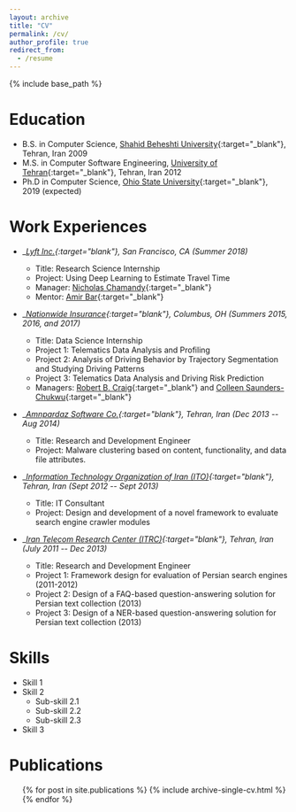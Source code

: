 ```yaml
---
layout: archive
title: "CV"
permalink: /cv/
author_profile: true
redirect_from:
  - /resume
---
```


{% include base_path %}

Education
======
* B.S. in Computer Science, [Shahid Beheshti University](http://en.sbu.ac.ir/SitePages/Home.aspx){:target="_blank"}, Tehran, Iran 2009
* M.S. in Computer Software Engineering, [University of Tehran](https://ut.ac.ir/en){:target="_blank"}, Tehran, Iran 2012
* Ph.D in Computer Science, [Ohio State University](https://osu.edu){:target="_blank"}, 2019 (expected)

Work Experiences
======
* __[Lyft Inc.](https://www.lyft.com){:target="_blank"}, San Francisco, CA (Summer 2018)__
  * Title: Research Science Internship
  * Project: Using Deep Learning to Estimate Travel Time
  * Manager: [Nicholas Chamandy](https://www.linkedin.com/in/nicholas-chamandy-31672b30/){:target="_blank"} 
  * Mentor: [Amir Bar](https://www.linkedin.com/in/amir-bar-bracha-6080545/){:target="_blank"} 

* __[Nationwide Insurance](https://www.nationwide.com/){:target="_blank"}, Columbus, OH (Summers 2015, 2016, and 2017)__
  * Title: Data Science Internship
  * Project 1: Telematics Data Analysis and Profiling
  * Project 2: Analysis of Driving Behavior by Trajectory Segmentation and Studying Driving Patterns
  * Project 3: Telematics Data Analysis and Driving Risk Prediction
  * Managers: [Robert B. Craig](https://www.linkedin.com/in/bruce-craig-b7504b1/){:target="_blank"} and [Colleen Saunders-Chukwu](https://www.linkedin.com/in/colleen-saunders-chukwu-3ba99762/){:target="_blank"}
  
* __[Amnpardaz Software Co.](https://www.amnpardaz.com/index.php/){:target="_blank"}, Tehran, Iran (Dec 2013 -- Aug 2014)__
  * Title: Research and Development Engineer
  * Project: Malware clustering based on content, functionality, and data file attributes. 
  
* __[Information Technology Organization of Iran (ITO)](http://www.ito.gov.ir/){:target="_blank"}, Tehran, Iran (Sept 2012 -- Sept 2013)__
  * Title: IT Consultant 
  * Project: Design and development of a novel framework to evaluate search engine crawler modules 
  
* __[Iran Telecom Research Center (ITRC)](http://en.itrc.ac.ir/){:target="_blank"}, Tehran, Iran (July 2011 -- Dec 2013)__
  * Title: Research and Development Engineer
  * Project 1: Framework design for evaluation of Persian search engines (2011-2012)
  * Project 2: Design of a FAQ-based question-answering solution for Persian text collection (2013)
  * Project 3: Design of a NER-based question-answering solution for Persian text collection (2013)
  
Skills
======
* Skill 1
* Skill 2
  * Sub-skill 2.1
  * Sub-skill 2.2
  * Sub-skill 2.3
* Skill 3

Publications
======
  <ul>{% for post in site.publications %}
    {% include archive-single-cv.html %}
  {% endfor %}</ul>
  
<!--

Talks
======
  <ul>{% for post in site.talks %}
    {% include archive-single-talk-cv.html %}
  {% endfor %}</ul>
  
Teaching
======
  <ul>{% for post in site.teaching %}
    {% include archive-single-cv.html %}
  {% endfor %}</ul>  
  
Service and leadership
======
* Currently signed in to 43 different slack teams   -->


